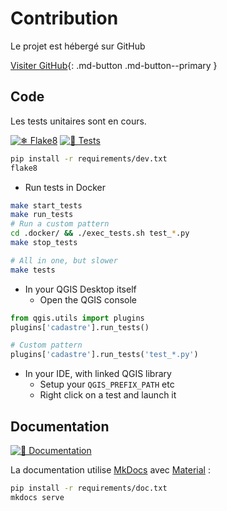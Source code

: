 # Contribution

Le projet est hébergé sur GitHub

[Visiter GitHub](https://github.com/3liz/QgisCadastrePlugin){: .md-button .md-button--primary }

## Code

Les tests unitaires sont en cours.

[![❄ Flake8](https://github.com/3liz/QgisCadastrePlugin/actions/workflows/test-lint.yml/badge.svg)](https://github.com/3liz/QgisCadastrePlugin/actions/workflows/test-lint.yml)
[![🎳 Tests](https://github.com/3liz/QgisCadastrePlugin/actions/workflows/test-python.yml/badge.svg)](https://github.com/3liz/QgisCadastrePlugin/actions/workflows/test-python.yml)

```bash
pip install -r requirements/dev.txt
flake8
```

* Run tests in Docker

```bash
make start_tests
make run_tests
# Run a custom pattern
cd .docker/ && ./exec_tests.sh test_*.py
make stop_tests

# All in one, but slower
make tests
```

* In your QGIS Desktop itself
  * Open the QGIS console

```python
from qgis.utils import plugins
plugins['cadastre'].run_tests()

# Custom pattern
plugins['cadastre'].run_tests('test_*.py')
```

* In your IDE, with linked QGIS library
    * Setup your `QGIS_PREFIX_PATH` etc
    * Right click on a test and launch it


## Documentation

[![📖 Documentation](https://github.com/3liz/QgisCadastrePlugin/actions/workflows/publish-doc.yml/badge.svg)](https://github.com/3liz/QgisCadastrePlugin/actions/workflows/publish-doc.yml)

La documentation utilise [MkDocs](https://www.mkdocs.org/) avec [Material](https://squidfunk.github.io/mkdocs-material/) :

```bash
pip install -r requirements/doc.txt
mkdocs serve
```
